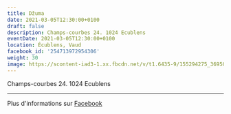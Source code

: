 ```yaml
---
title: Džuma
date: 2021-03-05T12:30:00+0100
draft: false
description: Champs-courbes 24. 1024 Ecublens
eventDate: 2021-03-05T12:30:00+0100
location: Écublens, Vaud
facebook_id: '254713972954306'
weight: 30
image: https://scontent-iad3-1.xx.fbcdn.net/v/t1.6435-9/155294275_3695079563921169_4909597834044538694_n.jpg?_nc_cat=101&ccb=1-7&_nc_sid=9e60e4&_nc_ohc=MSeptqrS4K4Q7kNvwGfgeZa&_nc_oc=AdkJcAFOG9_BAZWXcsPMTptZP2zDws8Q2Fy7sualEa8n4T8Xf0OQ8b0tmX0uCSa7EPU&_nc_zt=23&_nc_ht=scontent-iad3-1.xx&edm=ABTKTjYEAAAA&_nc_gid=j28t0F4V-IwAMjkRrKslAg&oh=00_AfUiDVTs_WDnV14Wy8b2m781evL-kImGyA7In-Zq8vmqhg&oe=68DB2FDB
---
```


Champs-courbes 24. 1024 Ecublens

---

Plus d'informations sur [Facebook](https://facebook.com/events/254713972954306)
